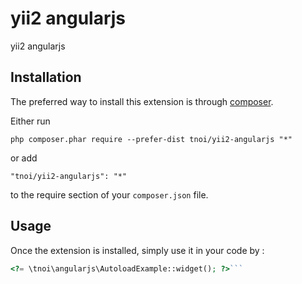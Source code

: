 
yii2 angularjs 
===============
yii2 angularjs 

Installation
------------

The preferred way to install this extension is through [composer](http://getcomposer.org/download/).

Either run

```
php composer.phar require --prefer-dist tnoi/yii2-angularjs "*"
```

or add

```
"tnoi/yii2-angularjs": "*"
```

to the require section of your `composer.json` file.


Usage
-----

Once the extension is installed, simply use it in your code by  :

```php
<?= \tnoi\angularjs\AutoloadExample::widget(); ?>```

